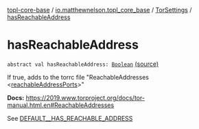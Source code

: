 [topl-core-base](../../index.md) / [io.matthewnelson.topl_core_base](../index.md) / [TorSettings](index.md) / [hasReachableAddress](./has-reachable-address.md)

# hasReachableAddress

`abstract val hasReachableAddress: `[`Boolean`](https://kotlinlang.org/api/latest/jvm/stdlib/kotlin/-boolean/index.html) [(source)](https://github.com/05nelsonm/TorOnionProxyLibrary-Android/blob/master/topl-core-base/src/main/java/io/matthewnelson/topl_core_base/TorSettings.kt#L288)

If true, adds to the torrc file "ReachableAddresses &lt;[reachableAddressPorts](reachable-address-ports.md)&gt;"

**Docs:** https://2019.www.torproject.org/docs/tor-manual.html.en#ReachableAddresses

See [DEFAULT__HAS_REACHABLE_ADDRESS](-d-e-f-a-u-l-t__-h-a-s_-r-e-a-c-h-a-b-l-e_-a-d-d-r-e-s-s.md)

